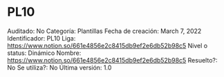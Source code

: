 # PL10

Auditado: No
Categoría: Plantillas
Fecha de creación: March 7, 2022
Identificador: PL10
Liga: https://www.notion.so/661e4856e2c8415db9ef2e6db52b98c5 
Nivel o status: Dinámico
Nombre: https://www.notion.so/661e4856e2c8415db9ef2e6db52b98c5 
Resuelto?: No
Se utiliza?: No
Última versión: 1.0